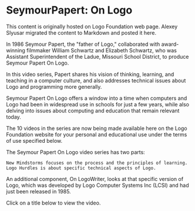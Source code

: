 # SeymourPapert: On Logo

This content is originally hosted on Logo Foundation web page. 
Alexey Slyusar migrated the content to Markdown and posted it here.

In 1986 Seymour Papert, the "father of Logo," collaborated with award-winning filmmaker William Schwartz and Elizabeth Schwartz, who was Assistant Superintendent of the Ladue, Missouri School District, to produce Seymour Papert On Logo.



In this video series, Papert shares his vision of thinking, learning, and teaching in a computer culture, and also addresses technical issues about Logo and programming more generally. 

Seymour Papert On Logo offers a window into a time when computers and Logo had been in widespread use in schools for just a few years, while also delving into issues about computing and education that remain relevant today.

The 10 videos in the series are now being made available here on the Logo Foundation website for your personal and educational use under the terms of use specified below.

The Seymour Papert On Logo video series has two parts:

    New Mindstorms focuses on the process and the principles of learning.
    Logo Hurdles is about specific technical aspects of Logo.

An additional component, On LogoWriter, looks at that specific version of Logo, which was developed by Logo Computer Systems Inc (LCSI) and had just been released in 1985.

Click on a title below to view the video. 
